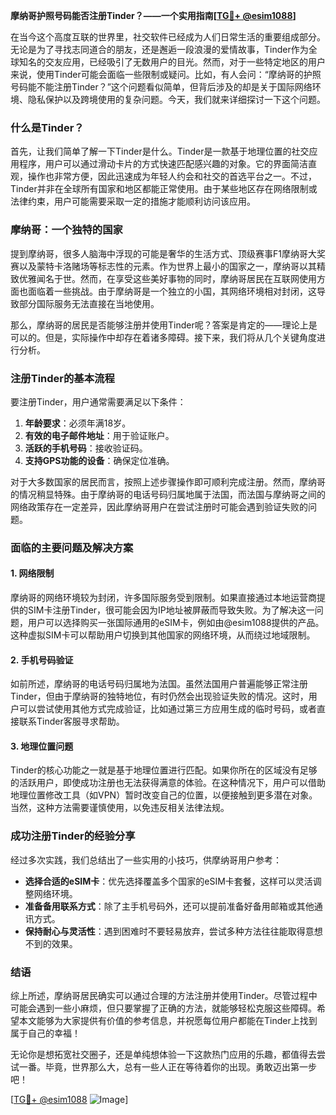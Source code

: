 **摩纳哥护照号码能否注册Tinder？——一个实用指南[[TG💪+ @esim1088](https://t.me/s/esim1088)]**

在当今这个高度互联的世界里，社交软件已经成为人们日常生活的重要组成部分。无论是为了寻找志同道合的朋友，还是邂逅一段浪漫的爱情故事，Tinder作为全球知名的交友应用，已经吸引了无数用户的目光。然而，对于一些特定地区的用户来说，使用Tinder可能会面临一些限制或疑问。比如，有人会问：“摩纳哥的护照号码能不能注册Tinder？”这个问题看似简单，但背后涉及的却是关于国际网络环境、隐私保护以及跨境使用的复杂问题。今天，我们就来详细探讨一下这个问题。

### 什么是Tinder？

首先，让我们简单了解一下Tinder是什么。Tinder是一款基于地理位置的社交应用程序，用户可以通过滑动卡片的方式快速匹配感兴趣的对象。它的界面简洁直观，操作也非常方便，因此迅速成为年轻人约会和社交的首选平台之一。不过，Tinder并非在全球所有国家和地区都能正常使用。由于某些地区存在网络限制或法律约束，用户可能需要采取一定的措施才能顺利访问该应用。

### 摩纳哥：一个独特的国家

提到摩纳哥，很多人脑海中浮现的可能是奢华的生活方式、顶级赛事F1摩纳哥大奖赛以及蒙特卡洛赌场等标志性的元素。作为世界上最小的国家之一，摩纳哥以其精致优雅闻名于世。然而，在享受这些美好事物的同时，摩纳哥居民在互联网使用方面也面临着一些挑战。由于摩纳哥是一个独立的小国，其网络环境相对封闭，这导致部分国际服务无法直接在当地使用。

那么，摩纳哥的居民是否能够注册并使用Tinder呢？答案是肯定的——理论上是可以的。但是，实际操作中却存在着诸多障碍。接下来，我们将从几个关键角度进行分析。

### 注册Tinder的基本流程

要注册Tinder，用户通常需要满足以下条件：
1. **年龄要求**：必须年满18岁。
2. **有效的电子邮件地址**：用于验证账户。
3. **活跃的手机号码**：接收验证码。
4. **支持GPS功能的设备**：确保定位准确。

对于大多数国家的居民而言，按照上述步骤操作即可顺利完成注册。然而，摩纳哥的情况稍显特殊。由于摩纳哥的电话号码归属地属于法国，而法国与摩纳哥之间的网络政策存在一定差异，因此摩纳哥用户在尝试注册时可能会遇到验证失败的问题。

### 面临的主要问题及解决方案

#### 1. 网络限制
摩纳哥的网络环境较为封闭，许多国际服务受到限制。如果直接通过本地运营商提供的SIM卡注册Tinder，很可能会因为IP地址被屏蔽而导致失败。为了解决这一问题，用户可以选择购买一张国际通用的eSIM卡，例如由@esim1088提供的产品。这种虚拟SIM卡可以帮助用户切换到其他国家的网络环境，从而绕过地域限制。

#### 2. 手机号码验证
如前所述，摩纳哥的电话号码归属地为法国。虽然法国用户普遍能够正常注册Tinder，但由于摩纳哥的独特地位，有时仍然会出现验证失败的情况。这时，用户可以尝试使用其他方式完成验证，比如通过第三方应用生成的临时号码，或者直接联系Tinder客服寻求帮助。

#### 3. 地理位置问题
Tinder的核心功能之一就是基于地理位置进行匹配。如果你所在的区域没有足够的活跃用户，即使成功注册也无法获得满意的体验。在这种情况下，用户可以借助地理位置修改工具（如VPN）暂时改变自己的位置，以便接触到更多潜在对象。当然，这种方法需要谨慎使用，以免违反相关法律法规。

### 成功注册Tinder的经验分享

经过多次实践，我们总结出了一些实用的小技巧，供摩纳哥用户参考：
- **选择合适的eSIM卡**：优先选择覆盖多个国家的eSIM卡套餐，这样可以灵活调整网络环境。
- **准备备用联系方式**：除了主手机号码外，还可以提前准备好备用邮箱或其他通讯方式。
- **保持耐心与灵活性**：遇到困难时不要轻易放弃，尝试多种方法往往能取得意想不到的效果。

### 结语

综上所述，摩纳哥居民确实可以通过合理的方法注册并使用Tinder。尽管过程中可能会遇到一些小麻烦，但只要掌握了正确的方法，就能够轻松克服这些障碍。希望本文能够为大家提供有价值的参考信息，并祝愿每位用户都能在Tinder上找到属于自己的幸福！

无论你是想拓宽社交圈子，还是单纯想体验一下这款热门应用的乐趣，都值得去尝试一番。毕竟，世界那么大，总有一些人正在等待着你的出现。勇敢迈出第一步吧！

[[TG💪+ @esim1088](https://t.me/s/esim1088) ![Image](https://i.postimg.cc/4NQfJmqS/Snipaste-2025-05-13-00-14-12.png)]